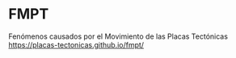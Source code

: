 # FMPT
Fenómenos causados por el Movimiento de las Placas Tectónicas
 https://placas-tectonicas.github.io/fmpt/
